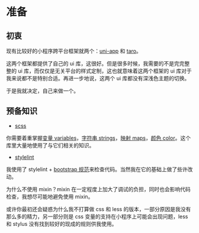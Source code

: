 # 准备

## 初衷

现有比较好的小程序跨平台框架就两个：[uni-app](https://uniapp.dcloud.io/) 和 [taro](https://taro-docs.jd.com/taro/docs/README.html)。

这两个框架都提供了自己的 ui 库，这很好。但是很多时候，我需要的不是完完整整的 ui 库，而仅仅是无关平台的样式定制，这也就意味着这两个框架的 ui 库对于我来说都不是特别合适。再进一步地说，这两个 ui 库都没有深浅色主题的切换。

于是我就决定，自己来做一个。

## 预备知识

- [scss](https://sass-lang.com/)

你需要着重掌握[变量 variables](https://sass-lang.com/documentation/variables)，[字符串 strings](https://sass-lang.com/documentation/values/strings)，[映射 maps](https://sass-lang.com/documentation/values/maps)，[颜色 color](https://sass-lang.com/documentation/modules/color)。这个库里大量地使用了与它们相关的知识。

- [stylelint](https://stylelint.io/)

我使用了 stylelint + [bootstrap 规范](https://github.com/twbs/stylelint-config-twbs-bootstrap)来检查代码。当然我在它的基础上做了些许改动。

为什么不使用 mixin？mixin 在一定程度上加大了调试的负担，同时也会影响代码检查，我想尽可能地避免使用 mixin。

或许你最初还会疑惑为什么我不打算做 css 和 less 的版本，一部分原因是我没有那么多的精力，另一部分则是 css 变量的支持在小程序上可能会出现问题，less 和 stylus 没有找到较好的现成的规则供我使用。
